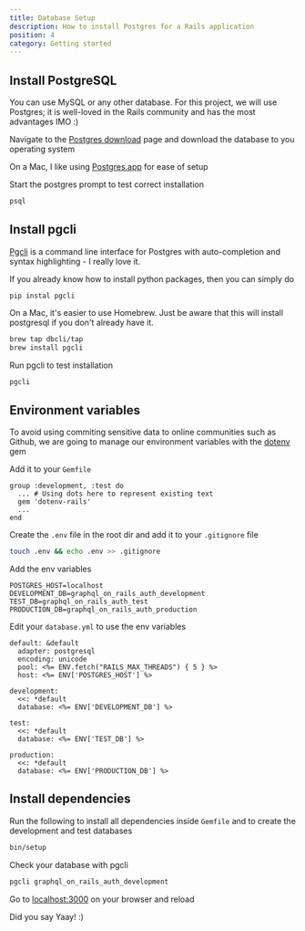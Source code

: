 ```yaml
---
title: Database Setup
description: How to install Postgres for a Rails application
position: 4
category: Getting started
---
```


## Install PostgreSQL

You can use MySQL or any other database. For this project, we will use Postgres; it is well-loved in the Rails community and has the most advantages IMO :)

Navigate to the [Postgres download](https://www.postgresql.org/download/) page and download the database to you operating system

On a Mac, I like using [Postgres.app](https://postgresapp.com/) for ease of setup

Start the postgres prompt to test correct installation

```bash
psql
```

## Install pgcli

[Pgcli](https://www.pgcli.com/) is a command line interface for Postgres with auto-completion and syntax highlighting - I really love it.

If you already know how to install python packages, then you can simply do

```
pip instal pgcli
```

On a Mac, it's easier to use Homebrew. Just be aware that this will install postgresql if you don't already have it.

```bash
brew tap dbcli/tap
brew install pgcli
```

Run pgcli to test installation

```bash
pgcli
```

## Environment variables

To avoid using commiting sensitive data to online communities such as Github, we are going to manage our environment variables with the [dotenv](https://github.com/bkeepers/dotenv) gem

Add it to your `Gemfile`

```ruby[Gemfile]
group :development, :test do
  ... # Using dots here to represent existing text
  gem 'dotenv-rails'
  ...
end
```

Create the `.env` file in the root dir and add it to your `.gitignore` file

```bash
touch .env && echo .env >> .gitignore
```

Add the env variables

```bash[.env]
POSTGRES_HOST=localhost
DEVELOPMENT_DB=graphql_on_rails_auth_development
TEST_DB=graphql_on_rails_auth_test
PRODUCTION_DB=graphql_on_rails_auth_production
```

Edit your `database.yml` to use the env variables

```ruby[database.yml]
default: &default
  adapter: postgresql
  encoding: unicode
  pool: <%= ENV.fetch("RAILS_MAX_THREADS") { 5 } %>
  host: <%= ENV['POSTGRES_HOST'] %>

development:
  <<: *default
  database: <%= ENV['DEVELOPMENT_DB'] %>

test:
  <<: *default
  database: <%= ENV['TEST_DB'] %>

production:
  <<: *default
  database: <%= ENV['PRODUCTION_DB'] %>
```

## Install dependencies

Run the following to install all dependencies inside `Gemfile` and to create the development and test databases

```bash
bin/setup
```

Check your database with pgcli

```bash
pgcli graphql_on_rails_auth_development
```

Go to [localhost:3000](localhost:3000) on your browser and reload

Did you say Yaay! :)
